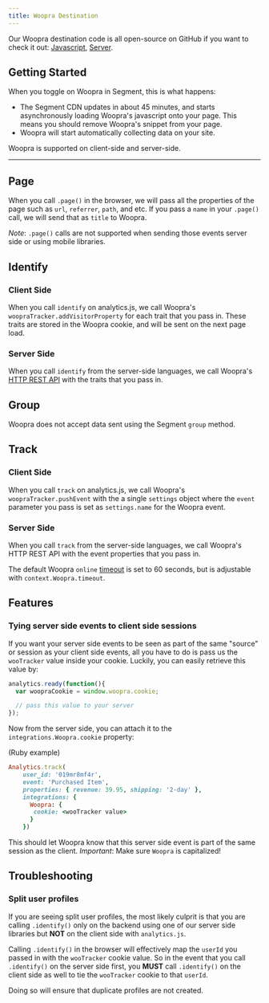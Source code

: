 ```yaml
---
title: Woopra Destination
---
```


Our Woopra destination code is all open-source on GitHub if you want to check it out: [Javascript](https://github.com/segment-integrations/analytics.js-integration-woopra), [Server](https://github.com/segmentio/integration-woopra).

## Getting Started

When you toggle on Woopra in Segment, this is what happens:

+ The Segment CDN updates in about 45 minutes, and starts asynchronously loading Woopra's javascript onto your page. This means you should remove Woopra's snippet from your page.
+ Woopra will start automatically collecting data on your site.

Woopra is supported on client-side and server-side.

- - -

## Page

When you call `.page()` in the browser, we will pass all the properties of the page such as `url`, `referrer`, `path`, and etc. If you pass a `name` in your `.page()` call, we will send that as `title` to Woopra.

*Note*: `.page()` calls are not supported when sending those events server side or using mobile libraries.


## Identify


### Client Side

When you call `identify` on analytics.js, we call Woopra's `woopraTracker.addVisitorProperty` for each trait that you pass in. These traits are stored in the Woopra cookie, and will be sent on the next page load.


### Server Side

When you call `identify` from the server-side languages, we call Woopra's [HTTP REST API](http://www.woopra.com/docs-old/tracking/http-tracking-api/) with the traits that you pass in.


## Group

Woopra does not accept data sent using the Segment `group` method.


## Track


### Client Side

When you call `track` on analytics.js, we call Woopra's `woopraTracker.pushEvent` with the a single `settings` object where the `event` parameter you pass is set as `settings.name` for the Woopra event.


### Server Side

When you call `track` from the server-side languages, we call Woopra's HTTP REST API with the event properties that you pass in.

The default Woopra `online` [timeout](http://www.woopra.com/docs-old/tracking/http-tracking-api/) is set to 60 seconds, but is adjustable with `context.Woopra.timeout`.

## Features

### Tying server side events to client side sessions

If you want your server side events to be seen as part of the same "source" or session as your client side events, all you have to do is pass us the `wooTracker` value inside your cookie. Luckily, you can easily retrieve this value by:

```js
analytics.ready(function(){
  var woopraCookie = window.woopra.cookie;

  // pass this value to your server
});
```

Now from the server side, you can attach it to the `integrations.Woopra.cookie` property:

(Ruby example)

```ruby
Analytics.track(
    user_id: '019mr8mf4r',
    event: 'Purchased Item',
    properties: { revenue: 39.95, shipping: '2-day' },
    integrations: {
      Woopra: {
       cookie: <wooTracker value>
      }
    })
```

This should let Woopra know that this server side event is part of the same session as the client. *Important*: Make sure `Woopra` is capitalized!

## Troubleshooting

### Split user profiles

If you are seeing split user profiles, the most likely culprit is that you are calling `.identify()` only on the backend using one of our server side libraries but **NOT** on the client side with `analytics.js`.

Calling `.identify()` in the browser will effectively map the `userId` you passed in with the `wooTracker` cookie value. So in the event that you call `.identify()` on the server side first, you **MUST** call `.identify()` on the client side as well to tie the `wooTracker` cookie to that `userId`.

Doing so will ensure that duplicate profiles are not created.
